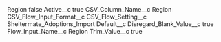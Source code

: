 <?xml version="1.0" encoding="UTF-8"?>
<CustomMetadata xmlns="http://soap.sforce.com/2006/04/metadata" xmlns:xsi="http://www.w3.org/2001/XMLSchema-instance" xmlns:xsd="http://www.w3.org/2001/XMLSchema">
    <label>Region</label>
    <protected>false</protected>
    <values>
        <field>Active__c</field>
        <value xsi:type="xsd:boolean">true</value>
    </values>
    <values>
        <field>CSV_Column_Name__c</field>
        <value xsi:type="xsd:string">Region</value>
    </values>
    <values>
        <field>CSV_Flow_Input_Format__c</field>
        <value xsi:nil="true"/>
    </values>
    <values>
        <field>CSV_Flow_Setting__c</field>
        <value xsi:type="xsd:string">Sheltermate_Adoptions_Import</value>
    </values>
    <values>
        <field>Default__c</field>
        <value xsi:nil="true"/>
    </values>
    <values>
        <field>Disregard_Blank_Value__c</field>
        <value xsi:type="xsd:boolean">true</value>
    </values>
    <values>
        <field>Flow_Input_Name__c</field>
        <value xsi:type="xsd:string">Region</value>
    </values>
    <values>
        <field>Trim_Value__c</field>
        <value xsi:type="xsd:boolean">true</value>
    </values>
</CustomMetadata>
